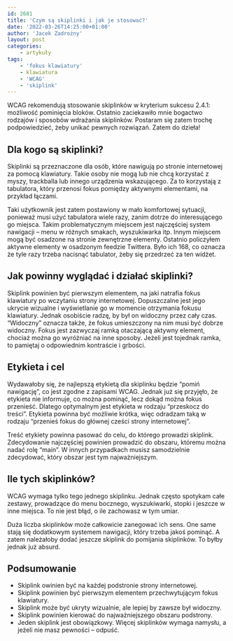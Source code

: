 ```yaml
---
id: 2681
title: 'Czym są skiplinki i jak je stosować?'
date: '2022-03-26T14:25:00+01:00'
author: 'Jacek Zadrożny'
layout: post
categories:
    - artykuły
tags:
    - 'fokus klawiatury'
    - klawiatura
    - 'WCAG'
    - 'skiplink'
---
```


WCAG rekomendują stosowanie skiplinków w kryterium sukcesu 2.4.1: możliwość pominięcia bloków. Ostatnio zaciekawiło mnie bogactwo rodzajów i sposobów wdrażania skiplinków. Postaram się zatem trochę podpowiedzieć, żeby unikać pewnych rozwiązań. Zatem do dzieła!

## Dla kogo są skiplinki?

Skiplinki są przeznaczone dla osób, które nawigują po stronie internetowej za pomocą klawiatury. Takie osoby nie mogą lub nie chcą korzystać z myszy, trackballa lub innego urządzenia wskazującego. Za to korzystają z tabulatora, który przenosi fokus pomiędzy aktywnymi elementami, na przykład łączami.

Taki użytkownik jest zatem postawiony w mało komfortowej sytuacji, ponieważ musi użyć tabulatora wiele razy, zanim dotrze do interesującego go miejsca. Takim problematycznym miejscem jest najczęściej system nawigacji – menu w różnych smakach, wyszukiwarka itp. Innym miejscem mogą być osadzone na stronie zewnętrzne elementy. Ostatnio policzyłem aktywne elementy w osadzonym feedzie Twittera. Było ich 168, co oznacza że tyle razy trzeba nacisnąć tabulator, żeby się przedrzeć za ten widżet.

## Jak powinny wyglądać i działać skiplinki?

Skiplink powinien być pierwszym elementem, na jaki natrafia fokus klawiatury po wczytaniu strony internetowej. Dopuszczalne jest jego ukrycie wizualne i wyświetlanie go w momencie otrzymania fokusu klawiatury. Jednak osobiście radzę, by był on widoczny przez cały czas. “Widoczny” oznacza także, że fokus umieszczony na nim musi być dobrze widoczny. Fokus jest zazwyczaj ramką otaczającą aktywny element, chociaż można go wyróżniać na inne sposoby. Jeżeli jest tojednak ramka, to pamiętaj o odpowiednim kontraście i grbości.

## Etykieta i cel

Wydawałoby się, że najlepszą etykietą dla skiplinku będzie “pomiń nawigację”, co jest zgodne z zapisami WCAG. Jednak już się przyjęło, że etykieta nie informuje, co można pominąć, lecz dokąd można fokus przenieść. Dlatego optymalnym jest etykieta w rodzaju “przeskocz do treści”. Etykieta powinna być możliwie krótka, więc odradzam taką w rodzaju “przenieś fokus do głównej cześci strony internetowej”.

Treść etykiety powinna pasować do celu, do którego prowadzi skiplink. Zdecydowanie najczęściej powinien prowadzić do obszaru, któremu można nadać rolę “main”. W innych przypadkach musisz samodzielnie zdecydować, który obszar jest tym najważniejszym.

## Ile tych skiplinków?

WCAG wymaga tylko tego jednego skiplinku. Jednak często spotykam całe zestawy, prowadzące do menu bocznego, wyszukiwarki, stopki i jeszcze w inne miejsca. To nie jest błąd, o ile zachowasz w tym umiar.

Duża liczba skiplinków może całkowicie zanegować ich sens. One same stają się dodatkowym systemem nawigacji, który trzeba jakoś pominąć. A zatem należałoby dodać jeszcze skiplink do pomijania skiplinków. To byłby jednak już absurd.

## Podsumowanie

- Skiplink owinien być na każdej podstronie strony internetowej.
- Skiplink powinien być pierwszym elementem przechwytującym fokus klawiatury.
- Skiplink może być ukryty wizualnie, ale lepiej by zawsze był widoczny.
- Skiplink powinien kierować do najważniejszego obszaru podstrony.
- Jeden skiplink jest obowiązkowy. Więcej skiplinków wymaga namysłu, a jeżeli nie masz pewności – odpuść.